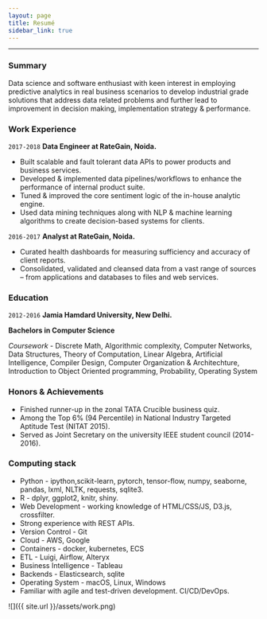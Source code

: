 ```yaml
---
layout: page
title: Resumé
sidebar_link: true
---
```


<hr>

### Summary

Data science and software enthusiast with keen interest in employing predictive analytics in real business scenarios to develop industrial grade solutions that address data related problems and further lead to improvement in decision making, implementation strategy & performance.

### Work Experience

`2017-2018`
__Data Engineer at RateGain, Noida.__
- Built scalable and fault tolerant data APIs to power products and business services.
- Developed & implemented data pipelines/workflows to enhance the performance of internal product suite.
- Tuned & improved the core sentiment logic of the in-house analytic engine.
- Used data mining techniques along with NLP & machine learning algorithms to create decision-based systems for clients.

`2016-2017`
__Analyst at RateGain, Noida.__
- Curated health dashboards for measuring sufficiency and accuracy of client reports.
- Consolidated, validated and cleansed data from a vast range of sources – from applications and databases to files and web services.

### Education

`2012-2016`
__Jamia Hamdard University, New Delhi.__

**Bachelors in Computer Science**

*Coursework* - Discrete Math, Algorithmic complexity, Computer Networks, Data Structures, Theory of Computation, Linear Algebra,
Artificial Intelligence, Compiler Design, Computer Organization & Architechture, Introduction to Object Oriented programming, Probability, Operating System



### Honors & Achievements

- Finished runner-up in the zonal TATA Crucible business quiz.
- Among the Top 6% (94 Percentile) in National Industry Targeted Aptitude Test (NITAT 2015).
- Served as Joint Secretary on the university IEEE student council (2014-2016).

### Computing stack
* Python - ipython,scikit-learn, pytorch, tensor-flow, numpy, seaborne, pandas, lxml, NLTK, requests, sqlite3.
* R - dplyr, ggplot2, knitr, shiny.
* Web Development - working knowledge of HTML/CSS/JS, D3.js, crossfilter.
* Strong experience with REST APIs.
* Version Control - Git
* Cloud - AWS, Google
* Containers - docker, kubernetes, ECS
* ETL - Luigi, Airflow, Alteryx
* Business Intelligence - Tableau
* Backends - Elasticsearch, sqlite
* Operating System - macOS, Linux, Windows
* Familiar with agile and test-driven development. CI/CD/DevOps.

![]({{ site.url }}/assets/work.png)
